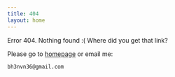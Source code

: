 ```yaml
---
title: 404
layout: home
---
```


Error 404. Nothing found :( Where did you get that link?

Please go to [homepage](/) or email me:

    bh3nvn36@gmail.com

